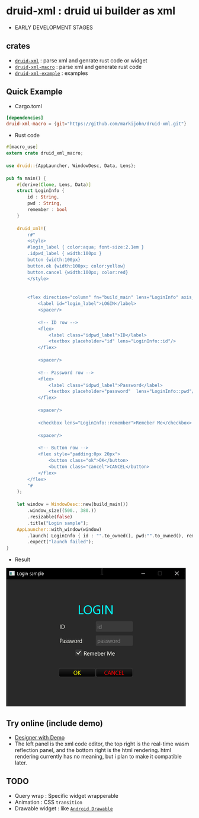 # druid-xml : druid ui builder as xml
* EARLY DEVELOPMENT STAGES

## crates
* [`druid-xml`](https://github.com/markijohn/druid-xml/tree/main/druid-xml) : parse xml and genrate rust code or widget
* [`druid-xml-macro`](https://github.com/markijohn/druid-xml/tree/main/druid-xml-macro) : parse xml and generate rust code
* [`druid-xml-example`](https://github.com/markijohn/druid-xml/tree/main/druid-xml-example) : examples

## Quick Example
* Cargo.toml
```toml
[dependencies]
druid-xml-macro = {git="https://github.com/markijohn/druid-xml.git"}
```

* Rust code
```rust
#[macro_use]
extern crate druid_xml_macro;

use druid::{AppLauncher, WindowDesc, Data, Lens};

pub fn main() {
    #[derive(Clone, Lens, Data)]
    struct LoginInfo {
        id : String,
        pwd : String,
        remember : bool
    }

    druid_xml!(
        r#"
        <style>
        #login_label { color:aqua; font-size:2.1em }
        .idpwd_label { width:100px }
        button {width:100px}
        button.ok {width:100px; color:yellow}
        button.cancel {width:100px; color:red}
        </style>


        <flex direction="column" fn="build_main" lens="LoginInfo" axis_alignment="center">
            <label id="login_label">LOGIN</label>
            <spacer/>

            <!-- ID row -->
            <flex>
                <label class="idpwd_label">ID</label>
                <textbox placeholder="id" lens="LoginInfo::id"/>
            </flex>

            <spacer/>

            <!-- Password row -->
            <flex>
                <label class="idpwd_label">Password</label>
                <textbox placeholder="password"  lens="LoginInfo::pwd"/>
            </flex>

            <spacer/>

            <checkbox lens="LoginInfo::remember">Remeber Me</checkbox>

            <spacer/>

            <!-- Button row -->
            <flex style="padding:0px 20px">
                <button class="ok">OK</button>
                <button class="cancel">CANCEL</button>
            </flex>
        </flex>
        "#
    );
    
    let window = WindowDesc::new(build_main())
        .window_size((500., 380.))
        .resizable(false)
        .title("Login sample");
    AppLauncher::with_window(window)
        .launch( LoginInfo { id : "".to_owned(), pwd:"".to_owned(), remember:true } )
        .expect("launch failed");
}
```
* Result
<img src="media/sample_login.png">


## Try online (include demo)
* [Designer with Demo](https://markijohn.github.io/druid-xml-design/)
* The left panel is the xml code editor, the top right is the real-time wasm reflection panel, and the bottom right is the html rendering. html rendering currently has no meaning, but i plan to make it compatible later.

## TODO
* Query wrap : Specific widget wrapperable
* Animation : CSS `transition`
* Drawable widget : like [`Android Drawable`](https://developer.android.com/guide/topics/resources/drawable-resource)
